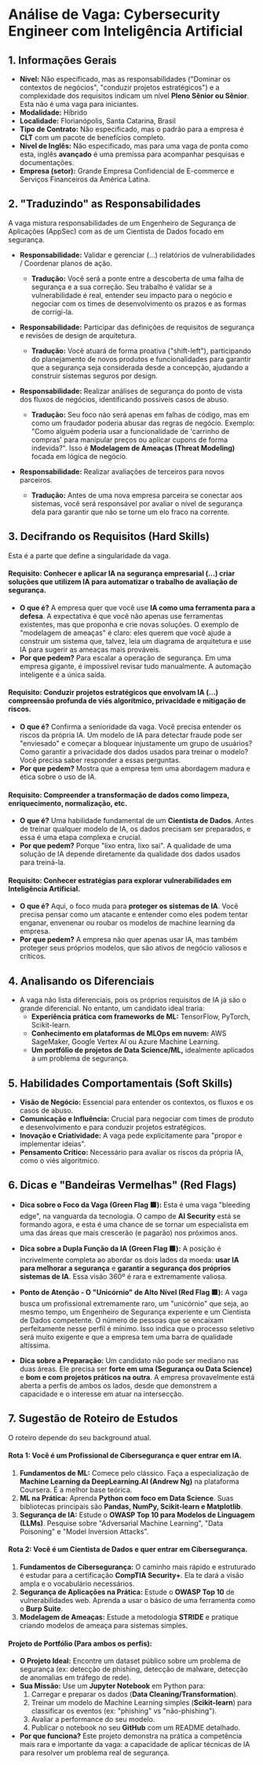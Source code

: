 # Análise de Vaga: Cybersecurity Engineer com Inteligência Artificial

## 1. Informações Gerais
* **Nível:** Não especificado, mas as responsabilidades ("Dominar os contextos de negócios", "conduzir projetos estratégicos") e a complexidade dos requisitos indicam um nível **Pleno Sênior ou Sênior**. Esta não é uma vaga para iniciantes.
* **Modalidade:** Híbrido
* **Localidade:** Florianópolis, Santa Catarina, Brasil
* **Tipo de Contrato:** Não especificado, mas o padrão para a empresa é **CLT** com um pacote de benefícios completo.
* **Nível de Inglês:** Não especificado, mas para uma vaga de ponta como esta, inglês **avançado** é uma premissa para acompanhar pesquisas e documentações.
* **Empresa (setor):** Grande Empresa Confidencial de E-commerce e Serviços Financeiros da América Latina.

## 2. "Traduzindo" as Responsabilidades
A vaga mistura responsabilidades de um Engenheiro de Segurança de Aplicações (AppSec) com as de um Cientista de Dados focado em segurança.

* **Responsabilidade:** Validar e gerenciar (...) relatórios de vulnerabilidades / Coordenar planos de ação.
    * **Tradução:** Você será a ponte entre a descoberta de uma falha de segurança e a sua correção. Seu trabalho é validar se a vulnerabilidade é real, entender seu impacto para o negócio e negociar com os times de desenvolvimento os prazos e as formas de corrigi-la.

* **Responsabilidade:** Participar das definições de requisitos de segurança e revisões de design de arquitetura.
    * **Tradução:** Você atuará de forma proativa ("shift-left"), participando do planejamento de novos produtos e funcionalidades para garantir que a segurança seja considerada desde a concepção, ajudando a construir sistemas seguros por design.

* **Responsabilidade:** Realizar análises de segurança do ponto de vista dos fluxos de negócios, identificando possíveis casos de abuso.
    * **Tradução:** Seu foco não será apenas em falhas de código, mas em como um fraudador poderia abusar das regras de negócio. Exemplo: "Como alguém poderia usar a funcionalidade de 'carrinho de compras' para manipular preços ou aplicar cupons de forma indevida?". Isso é **Modelagem de Ameaças (Threat Modeling)** focada em lógica de negócio.

* **Responsabilidade:** Realizar avaliações de terceiros para novos parceiros.
    * **Tradução:** Antes de uma nova empresa parceira se conectar aos sistemas, você será responsável por avaliar o nível de segurança dela para garantir que não se torne um elo fraco na corrente.

## 3. Decifrando os Requisitos (Hard Skills)
Esta é a parte que define a singularidade da vaga.

#### Requisito: Conhecer e aplicar IA na segurança empresarial (...) criar soluções que utilizem IA para automatizar o trabalho de avaliação de segurança.
* **O que é?** A empresa quer que você use **IA como uma ferramenta para a defesa**. A expectativa é que você não apenas use ferramentas existentes, mas que proponha e crie novas soluções. O exemplo de "modelagem de ameaças" é claro: eles querem que você ajude a construir um sistema que, talvez, leia um diagrama de arquitetura e use IA para sugerir as ameaças mais prováveis.
* **Por que pedem?** Para escalar a operação de segurança. Em uma empresa gigante, é impossível revisar tudo manualmente. A automação inteligente é a única saída.

#### Requisito: Conduzir projetos estratégicos que envolvam IA (...) compreensão profunda de viés algorítmico, privacidade e mitigação de riscos.
* **O que é?** Confirma a senioridade da vaga. Você precisa entender os riscos da própria IA. Um modelo de IA para detectar fraude pode ser "enviesado" e começar a bloquear injustamente um grupo de usuários? Como garantir a privacidade dos dados usados para treinar o modelo? Você precisa saber responder a essas perguntas.
* **Por que pedem?** Mostra que a empresa tem uma abordagem madura e ética sobre o uso de IA.

#### Requisito: Compreender a transformação de dados como limpeza, enriquecimento, normalização, etc.
* **O que é?** Uma habilidade fundamental de um **Cientista de Dados**. Antes de treinar qualquer modelo de IA, os dados precisam ser preparados, e essa é uma etapa complexa e crucial.
* **Por que pedem?** Porque "lixo entra, lixo sai". A qualidade de uma solução de IA depende diretamente da qualidade dos dados usados para treiná-la.

#### Requisito: Conhecer estratégias para explorar vulnerabilidades em Inteligência Artificial.
* **O que é?** Aqui, o foco muda para **proteger os sistemas de IA**. Você precisa pensar como um atacante e entender como eles podem tentar enganar, envenenar ou roubar os modelos de machine learning da empresa.
* **Por que pedem?** A empresa não quer apenas usar IA, mas também proteger seus próprios modelos, que são ativos de negócio valiosos e críticos.

## 4. Analisando os Diferenciais
* A vaga não lista diferenciais, pois os próprios requisitos de IA já são o grande diferencial. No entanto, um candidato ideal traria:
    * **Experiência prática com frameworks de ML:** TensorFlow, PyTorch, Scikit-learn.
    * **Conhecimento em plataformas de MLOps em nuvem:** AWS SageMaker, Google Vertex AI ou Azure Machine Learning.
    * **Um portfólio de projetos de Data Science/ML,** idealmente aplicados a um problema de segurança.

## 5. Habilidades Comportamentais (Soft Skills)
* **Visão de Negócio:** Essencial para entender os contextos, os fluxos e os casos de abuso.
* **Comunicação e Influência:** Crucial para negociar com times de produto e desenvolvimento e para conduzir projetos estratégicos.
* **Inovação e Criatividade:** A vaga pede explicitamente para "propor e implementar ideias".
* **Pensamento Crítico:** Necessário para avaliar os riscos da própria IA, como o viés algorítmico.

## 6. Dicas e "Bandeiras Vermelhas" (Red Flags)

* **Dica sobre o Foco da Vaga (Green Flag 🟩):** Esta é uma vaga "bleeding edge", na vanguarda da tecnologia. O campo de **AI Security** está se formando agora, e esta é uma chance de se tornar um especialista em uma das áreas que mais crescerão (e pagarão) nos próximos anos.

* **Dica sobre a Dupla Função da IA (Green Flag 🟩):** A posição é incrivelmente completa ao abordar os dois lados da moeda: **usar IA para melhorar a segurança** e **garantir a segurança dos próprios sistemas de IA**. Essa visão 360º é rara e extremamente valiosa.

* **Ponto de Atenção - O "Unicórnio" de Alto Nível (Red Flag 🟥):** A vaga busca um profissional extremamente raro, um "unicórnio" que seja, ao mesmo tempo, um Engenheiro de Segurança experiente e um Cientista de Dados competente. O número de pessoas que se encaixam perfeitamente nesse perfil é mínimo. Isso indica que o processo seletivo será muito exigente e que a empresa tem uma barra de qualidade altíssima.

* **Dica sobre a Preparação:** Um candidato não pode ser mediano nas duas áreas. Ele precisa ser **forte em uma (Segurança ou Data Science)** e **bom e com projetos práticos na outra**. A empresa provavelmente está aberta a perfis de ambos os lados, desde que demonstrem a capacidade e o interesse em atuar na intersecção.

## 7. Sugestão de Roteiro de Estudos

O roteiro depende do seu background atual.

#### Rota 1: Você é um Profissional de Cibersegurança e quer entrar em IA.
1.  **Fundamentos de ML:** Comece pelo clássico. Faça a especialização de **Machine Learning da DeepLearning.AI (Andrew Ng)** na plataforma Coursera. É a melhor base teórica.
2.  **ML na Prática:** Aprenda **Python com foco em Data Science**. Suas bibliotecas principais são **Pandas, NumPy, Scikit-learn e Matplotlib**.
3.  **Segurança de IA:** Estude o **OWASP Top 10 para Modelos de Linguagem (LLMs)**. Pesquise sobre "Adversarial Machine Learning", "Data Poisoning" e "Model Inversion Attacks".

#### Rota 2: Você é um Cientista de Dados e quer entrar em Cibersegurança.
1.  **Fundamentos de Cibersegurança:** O caminho mais rápido e estruturado é estudar para a certificação **CompTIA Security+**. Ela te dará a visão ampla e o vocabulário necessários.
2.  **Segurança de Aplicações na Prática:** Estude o **OWASP Top 10** de vulnerabilidades web. Aprenda a usar o básico de uma ferramenta como o **Burp Suite**.
3.  **Modelagem de Ameaças:** Estude a metodologia **STRIDE** e pratique criando modelos de ameaça para sistemas simples.

#### Projeto de Portfólio (Para ambos os perfis):
* **O Projeto Ideal:** Encontre um dataset público sobre um problema de segurança (ex: detecção de phishing, detecção de malware, detecção de anomalias em tráfego de rede).
* **Sua Missão:** Use um **Jupyter Notebook** em Python para:
    1.  Carregar e preparar os dados (**Data Cleaning/Transformation**).
    2.  Treinar um modelo de Machine Learning simples (**Scikit-learn**) para classificar os eventos (ex: "phishing" vs "não-phishing").
    3.  Avaliar a performance do seu modelo.
    4.  Publicar o notebook no seu **GitHub** com um README detalhado.
* **Por que funciona?** Este projeto demonstra na prática a competência mais rara e importante da vaga: a capacidade de aplicar técnicas de IA para resolver um problema real de segurança.